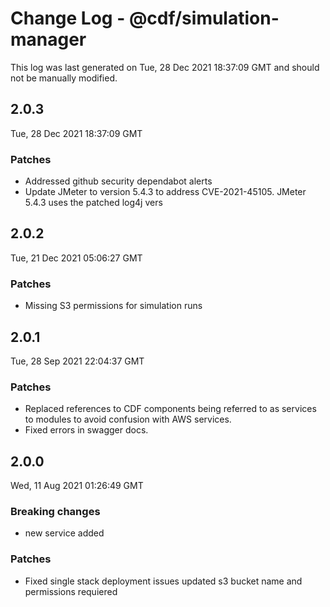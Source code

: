 # Change Log - @cdf/simulation-manager

This log was last generated on Tue, 28 Dec 2021 18:37:09 GMT and should not be manually modified.

## 2.0.3
Tue, 28 Dec 2021 18:37:09 GMT

### Patches

- Addressed github security dependabot alerts
- Update JMeter to version 5.4.3 to address CVE-2021-45105. JMeter 5.4.3 uses the patched log4j vers

## 2.0.2
Tue, 21 Dec 2021 05:06:27 GMT

### Patches

- Missing S3 permissions for simulation runs

## 2.0.1
Tue, 28 Sep 2021 22:04:37 GMT

### Patches

- Replaced references to CDF components being referred to as services to modules to avoid confusion with AWS services.
- Fixed errors in swagger docs.

## 2.0.0
Wed, 11 Aug 2021 01:26:49 GMT

### Breaking changes

- new service added

### Patches

- Fixed single stack deployment issues updated s3 bucket name and permissions requiered

